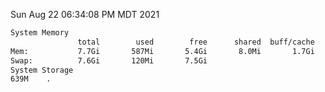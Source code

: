 Sun Aug 22 06:34:08 PM MDT 2021
```bash
System Memory
               total        used        free      shared  buff/cache   available
Mem:           7.7Gi       587Mi       5.4Gi       8.0Mi       1.7Gi       6.8Gi
Swap:          7.6Gi       120Mi       7.5Gi
System Storage
639M	.
```
